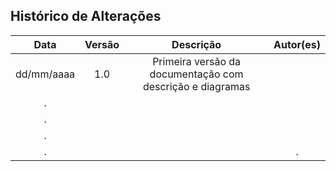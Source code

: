 ## Histórico de Alterações

|Data|Versão|Descrição|Autor(es)|
|:-:|:-:|:-:|:-:|
|dd/mm/aaaa|1.0|Primeira versão da documentação com descrição e diagramas||
|.||||
|.||||
|.||||
|.|||.|
